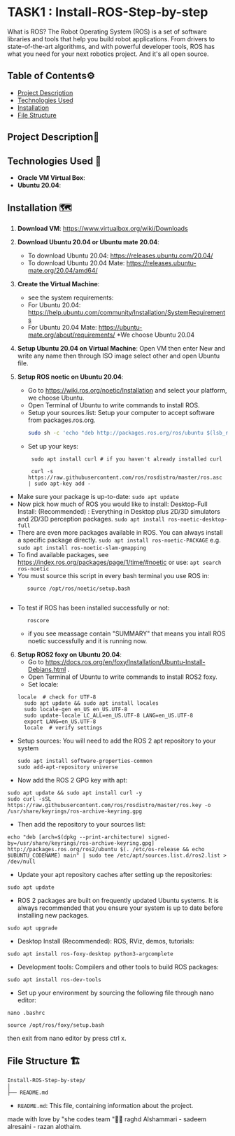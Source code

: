 # TASK1 : Install-ROS-Step-by-step

What is ROS?
 The Robot Operating System (ROS) is a set of software libraries and tools that help you build robot applications. From drivers to state-of-the-art algorithms, and with powerful developer tools, ROS has what you need for your next robotics project. And it's all open source.
## Table of Contents⚙️
- [Project Description](#project-description)
- [Technologies Used](#technologies-used)
- [Installation](#installation)
- [File Structure](#file-structure)

## Project Description📝


## Technologies Used 🔧

- **Oracle VM Virtual Box**:
- **Ubuntu 20.04**:

## Installation 🗺️

1. **Download VM**:
    https://www.virtualbox.org/wiki/Downloads

2. **Download Ubuntu 20.04 or Ubuntu mate 20.04**:
    - To download Ubuntu 20.04: https://releases.ubuntu.com/20.04/
    - To download Ubuntu 20.04 Mate: https://releases.ubuntu-mate.org/20.04/amd64/

3. **Create the Virtual Machine**:
    - see the system requirements:
    - For Ubuntu 20.04: https://help.ubuntu.com/community/Installation/SystemRequirements
    - For Ubuntu 20.04 Mate: https://ubuntu-mate.org/about/requirements/
     *We choose Ubuntu 20.04

4. **Setup Ubuntu 20.04 on Virtual Machine**:
     Open VM then enter New and write any name then through ISO image select other and open Ubuntu file.

5. **Setup ROS noetic on Ubuntu 20.04**:
    - Go to https://wiki.ros.org/noetic/Installation and select your platform, we choose Ubuntu.
    - Open Terminal of Ubuntu to write commands to install ROS.
    - Setup your sources.list: Setup your computer to accept software from packages.ros.org.
        ```sh
        sudo sh -c 'echo "deb http://packages.ros.org/ros/ubuntu $(lsb_release -sc) main" > /etc/apt/sources.list.d/ros-latest.list'
        ```
    - Set up your keys:
       ```
        sudo apt install curl # if you haven't already installed curl
       ```
       ```
        curl -s https://raw.githubusercontent.com/ros/rosdistro/master/ros.asc | sudo apt-key add -
       ```
- Make sure your package is up-to-date:
      ```
       sudo apt update
        ```
- Now pick how much of ROS you would like to install: Desktop-Full Install: (Recommended) : Everything in Desktop plus 2D/3D simulators and 2D/3D perception packages.
       ```
        sudo apt install ros-noetic-desktop-full
        ```
- There are even more packages available in ROS. You can always install a specific package directly.
        ```
        sudo apt install ros-noetic-PACKAGE
        ```
        e.g.
        ```
        sudo apt install ros-noetic-slam-gmapping
        ```
- To find available packages, see https://index.ros.org/packages/page/1/time/#noetic or use:
       ```
        apt search ros-noetic
        ```
- You must source this script in every bash terminal you use ROS in:
     ```
        source /opt/ros/noetic/setup.bash
      
- To test if ROS has been installed successfully or not:
     ```
        roscore
    ```
    - if you see meassage contain "SUMMARY" that means you intall ROS noetic successfully and it is running now.
6. **Setup ROS2 foxy on Ubuntu 20.04**:
    - Go to https://docs.ros.org/en/foxy/Installation/Ubuntu-Install-Debians.html .
    - Open Terminal of Ubuntu to write commands to install ROS2 foxy.
    - Set locale:
     ```
     locale  # check for UTF-8
       sudo apt update && sudo apt install locales
       sudo locale-gen en_US en_US.UTF-8
       sudo update-locale LC_ALL=en_US.UTF-8 LANG=en_US.UTF-8
       export LANG=en_US.UTF-8
       locale  # verify settings
     ```
- Setup sources: You will need to add the ROS 2 apt repository to your system
    ```
    sudo apt install software-properties-common
    sudo add-apt-repository universe
    ```
- Now add the ROS 2 GPG key with apt:
```
sudo apt update && sudo apt install curl -y
sudo curl -sSL https://raw.githubusercontent.com/ros/rosdistro/master/ros.key -o /usr/share/keyrings/ros-archive-keyring.gpg
```
- Then add the repository to your sources list:
```
echo "deb [arch=$(dpkg --print-architecture) signed-by=/usr/share/keyrings/ros-archive-keyring.gpg] http://packages.ros.org/ros2/ubuntu $(. /etc/os-release && echo $UBUNTU_CODENAME) main" | sudo tee /etc/apt/sources.list.d/ros2.list > /dev/null
```
- Update your apt repository caches after setting up the repositories:
```
sudo apt update
```
- ROS 2 packages are built on frequently updated Ubuntu systems. It is always recommended that you ensure your system is up to date before installing new packages.
```
sudo apt upgrade
```
- Desktop Install (Recommended): ROS, RViz, demos, tutorials:
```
sudo apt install ros-foxy-desktop python3-argcomplete
```
- Development tools: Compilers and other tools to build ROS packages:
```
sudo apt install ros-dev-tools
```
- Set up your environment by sourcing the following file through nano editor:
```
nano .bashrc
```

```
source /opt/ros/foxy/setup.bash
```
then exit from nano editor by press ctrl x.




## File Structure 🏗️

```
Install-ROS-Step-by-step/
│
├── README.md
```
- `README.md`: This file, containing information about the project.

made with love by "she codes team "🤍😄
raghd Alshammari - sadeem alresaini - razan alothaim.
